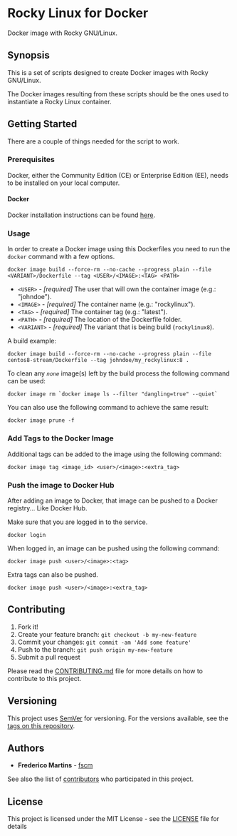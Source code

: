 # Rocky Linux for Docker

Docker image with Rocky GNU/Linux.

## Synopsis

This is a set of scripts designed to create Docker images with Rocky GNU/Linux.

The Docker images resulting from these scripts should be the ones used to
instantiate a Rocky Linux container.

## Getting Started

There are a couple of things needed for the script to work.

### Prerequisites

Docker, either the Community Edition (CE) or Enterprise Edition (EE), needs to
be installed on your local computer.

#### Docker

Docker installation instructions can be found
[here](https://docs.docker.com/install/).

### Usage

In order to create a Docker image using this Dockerfiles you need to run the
`docker` command with a few options.

```shell
docker image build --force-rm --no-cache --progress plain --file <VARIANT>/Dockerfile --tag <USER>/<IMAGE>:<TAG> <PATH>
```

- `<USER>` - *[required]* The user that will own the container image (e.g.: "johndoe").
- `<IMAGE>` - *[required]* The container name (e.g.: "rockylinux").
- `<TAG>` - *[required]* The container tag (e.g.: "latest").
- `<PATH>` - *[required]* The location of the Dockerfile folder.
- `<VARIANT>` - *[required]* The variant that is being build (`rockylinux8`).

A build example:

```shell
docker image build --force-rm --no-cache --progress plain --file centos8-stream/Dockerfile --tag johndoe/my_rockylinux:8 .
```

To clean any _`none`_ image(s) left by the build process the following
command can be used:

```shell
docker image rm `docker image ls --filter "dangling=true" --quiet`
```

You can also use the following command to achieve the same result:

```shell
docker image prune -f
```

### Add Tags to the Docker Image

Additional tags can be added to the image using the following command:

```shell
docker image tag <image_id> <user>/<image>:<extra_tag>
```

### Push the image to Docker Hub

After adding an image to Docker, that image can be pushed to a Docker
registry... Like Docker Hub.

Make sure that you are logged in to the service.

```shell
docker login
```

When logged in, an image can be pushed using the following command:

```shell
docker image push <user>/<image>:<tag>
```

Extra tags can also be pushed.

```shell
docker image push <user>/<image>:<extra_tag>
```

## Contributing

1. Fork it!
2. Create your feature branch: `git checkout -b my-new-feature`
3. Commit your changes: `git commit -am 'Add some feature'`
4. Push to the branch: `git push origin my-new-feature`
5. Submit a pull request

Please read the [CONTRIBUTING.md](CONTRIBUTING.md) file for more details on how
to contribute to this project.

## Versioning

This project uses [SemVer](http://semver.org/) for versioning. For the versions
available, see the [tags on this repository](https://github.com/fscm/docker-rockylinux/tags).

## Authors

- **Frederico Martins** - [fscm](https://github.com/fscm)

See also the list of [contributors](https://github.com/fscm/docker-rockylinux/contributors)
who participated in this project.

## License

This project is licensed under the MIT License - see the [LICENSE](LICENSE)
file for details
